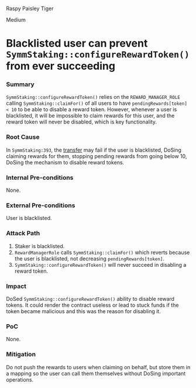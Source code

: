 Raspy Paisley Tiger

Medium

# Blacklisted user can prevent `SymmStaking::configureRewardToken()` from ever succeeding

### Summary

`SymmStaking::configureRewardToken()` relies on the `REWARD_MANAGER_ROLE` calling `SymmStaking::claimFor()` of all users to have `pendingRewards[token] < 10` to be able to disable a reward token. However, whenever a user is blacklisted, it will be impossible to claim rewards for this user, and the reward token will never be disabled, which is key functionality.

### Root Cause

In `SymmStaking:393`, the [transfer](https://github.com/sherlock-audit/2025-03-symm-io-stacking/blob/main/token/contracts/staking/SymmStaking.sol#L393) may fail if the user is blacklisted, DoSing claiming rewards for them, stopping pending rewards from going below 10, DoSing the mechanism to disable reward tokens.

### Internal Pre-conditions

None.

### External Pre-conditions

User is blacklisted.

### Attack Path

1. Staker is blacklisted.
2. `RewardManagerRole` calls `SymmStaking::claimFor()` which reverts because the user is blacklisted, not decreasing `pendingRewards[token]`.
3.  `SymmStaking::configureRewardToken()` will never succeed in disabling a reward token.

### Impact

DoSed `SymmStaking::configureRewardToken()` ability to disable reward tokens. It could render the contract useless or lead to stuck funds if the token became malicious and this was the reason for disabling it.

### PoC

None.

### Mitigation

Do not push the rewards to users when claiming on behalf, but store them in a mapping so the user can call them themselves without DoSing important operations.
